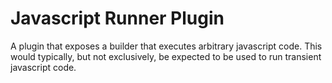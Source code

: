 # Javascript Runner Plugin

A plugin that exposes a builder that executes arbitrary javascript code. This would typically, but not exclusively, be expected to be used to run transient javascript code.
